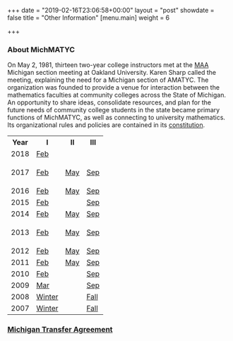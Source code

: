 +++
date = "2019-02-16T23:06:58+00:00"
layout = "post"
showdate = false
title = "Other Information"
[menu.main]
weight = 6

+++
### About MichMATYC

On May 2, 1981, thirteen two-year college instructors met at the [MAA](http://sections.maa.org/michigan/) Michigan section meeting at Oakland University. Karen Sharp called the meeting, explaining the need for a Michigan section of AMATYC. The organization was founded to provide a venue for interaction between the mathematics faculties at community colleges across the State of Michigan. An opportunity to share ideas, consolidate resources, and plan for the future needs of community college students in the state became primary functions of MichMATYC, as well as connecting to university mathematics. Its organizational rules and policies are contained in its [constitution](https://www.michmatyc.org/Constitution.html).

<table class="tg">

<tr>

<th class="tg-c3ow">Year</th>

<th class="tg-c3ow">I</th>

<th class="tg-c3ow">II</th>

<th class="tg-c3ow">III</th>

</tr>

<tr>

<td class="tg-c3ow">2018</td>

<td class="tg-c3ow"><a href="/uploads/MichMatycNewsletterFebruary2018.pdf" target="_blank"> Feb</a></td>

<td class="tg-c3ow"></td>

<td class="tg-c3ow"></td>

</tr>

<tr>

<td class="tg-c3ow">2017</td>

<td class="tg-c3ow">

<a href="/uploads/MichMatycNewsletterFebruary2017.pdf" target="_blank">Feb</a></td>

<td class="tg-c3ow"><a href="/uploads/MichMatycNewsletterMay2017.pdf" target="_blank">May</a></td>

<td class="tg-c3ow"><a href="/uploads/MichMatycNewsletterSept2017.pdf" target="_blank">Sep</a></td>

</tr>

<tr>

<td class="tg-c3ow">2016</td>

<td class="tg-c3ow"><a href="/uploads/MichMatycNewsletterFebruary2016.pdf" target="_blank">Feb</a></td>

<td class="tg-c3ow"><a href="/uploads/MichMATYCMay16.pdf" target="_blank">May</a></td>

<td class="tg-c3ow"><a href="/uploads/MichMatycNewsletterSept2016.pdf" target="_blank">Sep</a></td>

</tr>

<tr>

<td class="tg-c3ow">2015</td>

<td class="tg-c3ow"><a href="/uploads/MichMatycNewsletterFebruary2015.pdf" target="_blank">Feb</a></td>

<td class="tg-c3ow"></td>

<td class="tg-c3ow"><a href="/uploads/MichMATYCSept15.pdf" target="_blank">Sep</a></td>

</tr>

<tr>

<td class="tg-c3ow">2014</td>

<td class="tg-c3ow"><a href="/uploads/MichMatycNewsletterFeb2014.pdf" target="_blank">Feb</a></td>

<td class="tg-c3ow"><a href="/uploads/MichMatycNewsletterMay2014.pdf" target="_blank">May</a></td>

<td class="tg-c3ow"><a href="/uploads/MichMatycNewsletterSept2014.pdf" target="_blank">Sep</a></td>

</tr>

<tr>

<td class="tg-c3ow">2013</td>

<td class="tg-c3ow"><a href="/uploads/MichMATYCNewsletterFebruary_2013.pdf" target="_blank">Feb</a></td>

<td class="tg-c3ow"><a href="/uploads/MichMatycNewsletterMay_2013.pdf" target="_blank">

May</a></td>

<td class="tg-c3ow"><a href="/uploads/MichMatycNewsletterSeptember 2013.pdf" target="_blank">Sep</a></td>

</tr>

<tr>

<td class="tg-c3ow">2012</td>

<td class="tg-c3ow"><a href="/uploads/Feb 2012 MichMATYC Newsletter.pdf" target="_blank">Feb</a></td>

<td class="tg-c3ow"><a href="/uploads/May 2012 MichMATYC Newsletter.pdf" target="_blank">May</a></td>

<td class="tg-c3ow"><a href="/uploads/Sept 2012 MichMATYC Newsletter.pdf" target="_blank">Sep</a></td>

</tr>

<tr>

<td class="tg-c3ow">2011</td>

<td class="tg-c3ow"><a href="/uploads/Feb2011MichMATYCNewsletter.pdf" target="_blank">Feb</a></td>

<td class="tg-c3ow"><a href="/uploads/May2011MichMATYCNewsletter.pdf" target="_blank">May</a></td>

<td class="tg-c3ow"><a href="/uploads/Sept2011MichMATYCnewsletter.pdf" target="_blank">Sep</a></td>

</tr>

<tr>

<td class="tg-c3ow">2010</td>

<td class="tg-c3ow"><a href="/uploads/Feb2010MichMATYCnewsletter.pdf" target="_blank">Feb</a></td>

<td class="tg-c3ow"></td>

<td class="tg-c3ow"><a href="/uploads/Sept2010MichMATYCnewsletter.pdf" target="_blank">Sep</a></td>

</tr>

<tr>

<td class="tg-c3ow">2009</td>

<td class="tg-c3ow"><a href="/uploads/March2009MichMATYCnewsletter.pdf" target="_blank">Mar</a></td>

<td class="tg-c3ow"></td>

<td class="tg-c3ow"><a href="/uploads/Sept2009MichMATYCnewsletter.pdf" target="_blank">Sep</a></td>

</tr>

<tr>

<td class="tg-c3ow">2008</td>

<td class="tg-c3ow"><a href="/uploads/WI2008newsletter.pdf" target="_blank">Winter</a></td>

<td class="tg-c3ow"></td>

<td class="tg-c3ow"><a href="/uploads/FA2008newsletter.pdf" target="_blank">Fall</a></td>

</tr>

<tr>

<td class="tg-c3ow">2007</td>

<td class="tg-c3ow"><a href="/uploads/WI2007newsletter.pdf" target="_blank">Winter</a></td>

<td class="tg-c3ow"></td>

<td class="tg-c3ow"><a href="/uploads/FA2007newsletter.pdf" target="_blank">Fall</a></td>

</tr>

</table>

### [Michigan Transfer Agreement](https://www.macrao.org/Publications/MTA.asp)